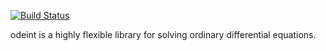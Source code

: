 [![Build Status](https://travis-ci.org/headmyshoulder/odeint-v2.svg?branch=master)](https://travis-ci.org/headmyshoulder/odeint-v2)

odeint is a highly flexible library for solving ordinary differential equations.
 
